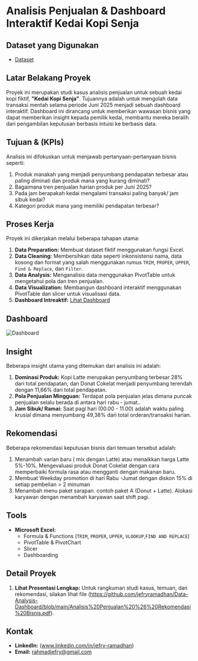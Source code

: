 # Analisis Penjualan & Dashboard Interaktif Kedai Kopi Senja

## Dataset yang Digunakan
- <a href="https://github.com/jefryramadhan/Data-Analysis-Dashboard/blob/main/Analisis%20Penjualan-Kedai%20kopi%20senja.xlsx">Dataset</a>

## Latar Belakang Proyek
Proyek ini merupakan studi kasus analisis penjualan untuk sebuah kedai kopi fiktif, **"Kedai Kopi Senja"**. Tujuannya adalah untuk mengolah data transaksi mentah selama periode Juni 2025 menjadi sebuah dashboard interaktif. Dashboard ini dirancang untuk memberikan wawasan bisnis yang dapat memberikan insight kepada pemilik kedai, membantu mereka beralih dari pengambilan keputusan berbasis intuisi ke berbasis data.

## Tujuan & (KPIs)
Analisis ini difokuskan untuk menjawab pertanyaan-pertanyaan bisnis seperti:
1. Produk manakah yang menjadi penyumbang pendapatan terbesar atau paling diminati dan produk mana yang kurang diminati?
2. Bagaimana tren penjualan harian produk per Juni 2025?
3. Pada jam berapakah kedai mengalami transaksi paling banyak/ jam sibuk kedai?
4. Kategori produk mana yang memiliki pendapatan terbesar?

## Proses Kerja
Proyek ini dikerjakan melalui beberapa tahapan utama:
1. **Data Preparation:** Membuat dataset fiktif menggunakan fungsi Excel.
2. **Data Cleaning:** Membersihkan data seperti inkonsistensi nama, data kosong dan format yang salah menggunakan rumus `TRIM`, `PROPER`, `UPPER`, `Find & Replace`, dan `Filter`.
3. **Data Analysis:** Menganalisis data menggunakan PivotTable untuk mengetahui pola dan tren penjualan.
4. **Data Visualization:** Membangun dashboard interaktif menggunakan PivotTable dan slicer untuk visualisasi data.
5. **Dashboard Intreaktif:** <a href="https://github.com/jefryramadhan/Data-Analysis-Dashboard/blob/main/Dashboard.png">Lihat Dashboard</a>

## Dashboard
![Dashboard](https://github.com/user-attachments/assets/08604e9a-7736-4be0-9d25-e6baaa13852f)

## Insight
Beberapa insight utama yang ditemukan dari analisis ini adalah:
1. **Dominasi Produk:** Kopi Latte merupakan penyumbang terbesar 28% dari total pendapatan, dan Donat Cokelat menjadi penyumbang terendah dengan 11,66% dari total pendapatan.
2. **Pola Penjualan Mingguan:** Terdapat pola penjualan jelas dimana puncak penjualan selalu berada di antara hari rabu - jumat..
3. **Jam Sibuk/ Ramai:** Saat pagi hari (00.00 - 11.00) adalah waktu paling krusial dimana menyumbang 49,38% dari total orderan/transaksi harian.

## Rekomendasi 
Beberapa rekomendasi keputusan bisnis dari temuan tersebut adalah:
1. Menambah varian baru ( mix dengan Latte) atau menaikkan harga Latte 5%-10%.
Mengevaluasi produk Donat Cokelat dengan cara memperbaiki formula rasa atau mengganti dengan makanan baru.
2. Membuat Weekday promotion di hari Rabu -Jumat dengan diskon 15% di setiap pembelian > 2 minuman
3. Menambah menu paket sarapan. contoh paket  A (Donut + Latte).
Alokasi karyawan dengan menambah karyawan saat shift pagi.
   
## Tools
* **Microsoft Excel:**
    * Formula & Functions (`TRIM`, `PROPER`, `UPPER`, `VLOOKUP`,`FIND AND REPLACE`)
    * PivotTable & PivotChart
    * Slicer
    * Dashboarding

## Detail Proyek
1. **Lihat Presentasi Lengkap:** Untuk rangkuman studi kasus, temuan, dan rekomendasi, silakan lihat file (https://github.com/jefryramadhan/Data-Analysis-Dashboard/blob/main/Analisis%20Penjualan%20%26%20Rekomendasi%20Bisnis.pdf).

## Kontak
* **LinkedIn:** (www.linkedin.com/in/jefry-ramadhan)
* **Email:** rahmadjefry@gmail.com 


